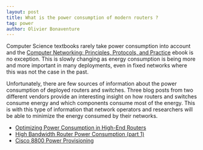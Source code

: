 ```yaml
---
layout: post
title: What is the power consumption of modern routers ? 
tag: power
author: Olivier Bonaventure
---
```


Computer Science textbooks rarely take power consumption into account and the 
[Computer Networking: Principles, Protocols, and Practice](https://www.computer-networking.info) ebook is no exception. This is slowly changing as energy consumption is being more and more important in many deployments, even in fixed networks where this was not the case in the past. 

Unfortunately, there are few sources of information about the power consumption of deployed routers and switches. Three blog posts from two different vendors provide an interesting insight on how routers and switches consume energy and which components consume most of the energy. This is with this type of information that network operators and researchers will be able to minimize the energy consumed by their networks. 

- [Optimizing Power Consumption in High-End Routers](https://www.linkedin.com/pulse/optimizing-power-consumption-high-end-routers-sharada-yeluri)
- [High Bandwidth Router Power Consumption (part 1)](https://xrdocs.io/8000/blogs/8000-router-power-consumption-part-1/)
- [Cisco 8800 Power Provisioning](https://xrdocs.io/8000/blogs/cisco-8800-power-provisioning/)

